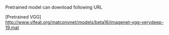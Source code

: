 Pretrained model can download following URL

[Pretrained VGG] http://www.vlfeat.org/matconvnet/models/beta16/imagenet-vgg-verydeep-19.mat
